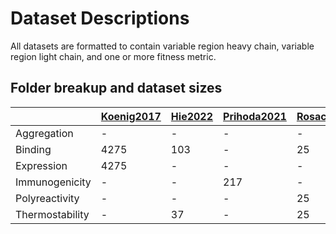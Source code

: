 # Dataset Descriptions

All datasets are formatted to contain variable region heavy chain, variable region light chain, and one or more fitness metric.

## Folder breakup and dataset sizes

|                |[Koenig2017](https://www.pnas.org/doi/10.1073/pnas.1613231114?url_ver=Z39.88-2003&rfr_id=ori:rid:crossref.org&rfr_dat=cr_pub%20%200pubmed)|[Hie2022](https://www.nature.com/articles/s41587-023-01763-2)|[Prihoda2021](https://www.tandfonline.com/doi/full/10.1080/19420862.2021.2020203)|[Rosace2023](https://www.nature.com/articles/s41467-023-37668-6)|[Shane.2023](https://www.biorxiv.org/content/10.1101/2023.01.08.523187v1)|[Warsz.2019](https://journals.plos.org/ploscompbiol/article?id=10.1371/journal.pcbi.1007207)|[Wittrup2017](https://www.pnas.org/doi/10.1073/pnas.1616408114)|
| --------       | -------- | -------- | -------- | -------- | -------- | -------- | -------- |
| Aggregation    | -        | -        | -        | -        | -        | -        | 822      |
| Binding        | 4275     | 103      | -        | 25       | 446      | 2048     | -        |
| Expression     | 4275     | -        | -        | -        | -        | -        | 137      |
| Immunogenicity | -        | -        | 217      | -        | -        | -        | -        |
| Polyreactivity | -        | -        | -        | 25       | -        | -        | 548      |
| Thermostability| -        | 37       | -        | 25       | -        | -        | 137      |

